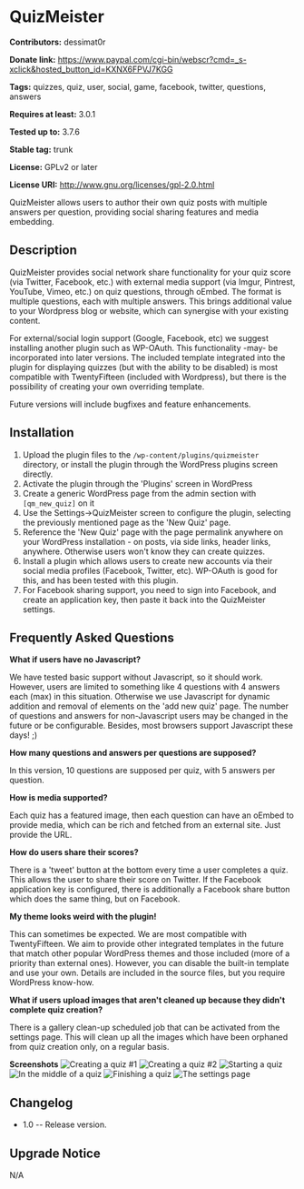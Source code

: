 QuizMeister
===========

**Contributors:** dessimat0r

**Donate link:** https://www.paypal.com/cgi-bin/webscr?cmd=_s-xclick&hosted_button_id=KXNX6FPVJ7KGG

**Tags:** quizzes, quiz, user, social, game, facebook, twitter, questions, answers

**Requires at least:** 3.0.1

**Tested up to:** 3.7.6

**Stable tag:** trunk

**License:** GPLv2 or later

**License URI:** http://www.gnu.org/licenses/gpl-2.0.html

QuizMeister allows users to author their own quiz posts with multiple answers per question, providing social sharing features and media embedding.

Description
-----------

QuizMeister provides social network share functionality for your quiz score (via Twitter, Facebook, etc.) with external media support (via Imgur, Pintrest, YouTube, Vimeo, etc.) on quiz questions, through oEmbed. The format is multiple questions, each with multiple answers. This brings additional value to your Wordpress blog or website, which can synergise with your existing content.

For external/social login support (Google, Facebook, etc) we suggest installing another plugin such as WP-OAuth. This functionality -may- be incorporated into later versions. The included template integrated into the plugin for displaying quizzes (but with the ability to be disabled) is most compatible with TwentyFifteen (included with Wordpress), but there is the possibility of creating your own overriding template.

Future versions will include bugfixes and feature enhancements.

Installation
------------

1. Upload the plugin files to the `/wp-content/plugins/quizmeister` directory, or install the plugin through the WordPress plugins screen directly.
2. Activate the plugin through the 'Plugins' screen in WordPress
3. Create a generic WordPress page from the admin section with `[qm_new_quiz]` on it
4. Use the Settings->QuizMeister screen to configure the plugin, selecting the previously mentioned page as the 'New Quiz' page.
5. Reference the 'New Quiz' page with the page permalink anywhere on your WordPress installation - on posts, via side links, header links, anywhere. Otherwise users won't know they can create quizzes.
6. Install a plugin which allows users to create new accounts via their social media profiles (Facebook, Twitter, etc). WP-OAuth is good for this, and has been tested with this plugin.
7. For Facebook sharing support, you need to sign into Facebook, and create an application key, then paste it back into the QuizMeister settings.

Frequently Asked Questions
--------------------------
**What if users have no Javascript?**

We have tested basic support without Javascript, so it should work. However, users are limited to something like 4 questions with 4 answers each (max) in this situation. Otherwise we use Javascript for dynamic addition and removal of elements on the 'add new quiz' page. The number of questions and answers for non-Javascript users may be changed in the future or be configurable. Besides, most browsers support Javascript these days! ;)

**How many questions and answers per questions are supposed?**

In this version, 10 questions are supposed per quiz, with 5 answers per question.

**How is media supported?**

Each quiz has a featured image, then each question can have an oEmbed to provide media, which can be rich and fetched from an external site. Just provide the URL.

**How do users share their scores?**

There is a 'tweet' button at the bottom every time a user completes a quiz. This allows the user to share their score on Twitter. If the Facebook application key is configured, there is additionally a Facebook share button which does the same thing, but on Facebook.

**My theme looks weird with the plugin!**

This can sometimes be expected. We are most compatible with TwentyFifteen. We aim to provide other integrated templates in the future that match other popular WordPress themes and those included (more of a priority than external ones). However, you can disable the built-in template and use your own. Details are included in the source files, but you require WordPress know-how.

**What if users upload images that aren't cleaned up because they didn't complete quiz creation?**

There is a gallery clean-up scheduled job that can be activated from the settings page. This will clean up all the images which have been orphaned from quiz creation only, on a regular basis.

**Screenshots**
![Creating a quiz #1](https://raw.githubusercontent.com/Dessimat0r/QuizMeister/master/assets/screenshot-1.png)
![Creating a quiz #2](https://raw.githubusercontent.com/Dessimat0r/QuizMeister/master/assets/screenshot-2.png)
![Starting a quiz](https://raw.githubusercontent.com/Dessimat0r/QuizMeister/master/assets/screenshot-3.png)
![In the middle of a quiz](https://raw.githubusercontent.com/Dessimat0r/QuizMeister/master/assets/screenshot-4.png)
![Finishing a quiz](https://raw.githubusercontent.com/Dessimat0r/QuizMeister/master/assets/screenshot-5.png)
![The settings page](https://raw.githubusercontent.com/Dessimat0r/QuizMeister/master/assets/screenshot-6.png)

Changelog
---------

 - 1.0
 -- Release version.

Upgrade Notice
--------------

N/A
